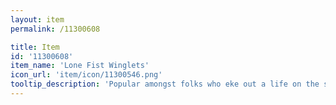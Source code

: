 ```yaml
---
layout: item
permalink: /11300608

title: Item
id: '11300608'
item_name: 'Lone Fist Winglets'
icon_url: 'item/icon/11300546.png'
tooltip_description: 'Popular amongst folks who eke out a life on the streets.'
---
```


